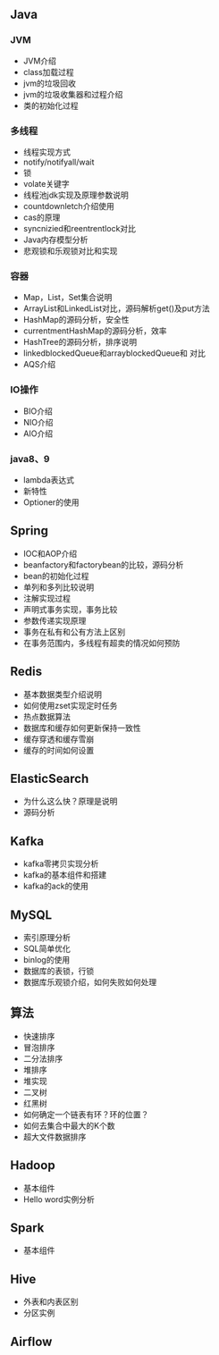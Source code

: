 ## Java

### JVM

* JVM介绍
* class加载过程
* jvm的垃圾回收
* jvm的垃圾收集器和过程介绍
* 类的初始化过程

### 多线程

* 线程实现方式
* notify/notifyall/wait
* 锁
* volate关键字
* 线程池jdk实现及原理参数说明
* countdownletch介绍使用
* cas的原理
* syncnizied和reentrentlock对比
* Java内存模型分析
* 悲观锁和乐观锁对比和实现

### 容器

* Map，List，Set集合说明
* ArrayList和LinkedList对比，源码解析get()及put方法
* HashMap的源码分析，安全性
* currentmentHashMap的源码分析，效率
* HashTree的源码分析，排序说明
* linkedblockedQueue和arrayblockedQueue和 对比
* AQS介绍

### IO操作

* BIO介绍
* NIO介绍
* AIO介绍

### java8、9

* lambda表达式
* 新特性
* Optioner的使用

## Spring

* IOC和AOP介绍
* beanfactory和factorybean的比较，源码分析
* bean的初始化过程
* 单列和多列比较说明
* 注解实现过程
* 声明式事务实现，事务比较
* 参数传递实现原理
* 事务在私有和公有方法上区别
* 在事务范围内，多线程有超卖的情况如何预防

## Redis

* 基本数据类型介绍说明
* 如何使用zset实现定时任务
* 热点数据算法
* 数据库和缓存如何更新保持一致性
* 缓存穿透和缓存雪崩
* 缓存的时间如何设置

## ElasticSearch

* 为什么这么快？原理是说明
* 源码分析

## Kafka

* kafka零拷贝实现分析
* kafka的基本组件和搭建
* kafka的ack的使用

## MySQL

* 索引原理分析
* SQL简单优化
* binlog的使用
* 数据库的表锁，行锁
* 数据库乐观锁介绍，如何失败如何处理

## 算法

* 快速排序
* 冒泡排序
* 二分法排序
* 堆排序
* 堆实现
* 二叉树
* 红黑树
* 如何确定一个链表有环？环的位置？
* 如何去集合中最大的K个数
* 超大文件数据排序

## Hadoop

* 基本组件
* Hello word实例分析

## Spark

* 基本组件

## Hive

* 外表和内表区别
* 分区实例

## Airflow
